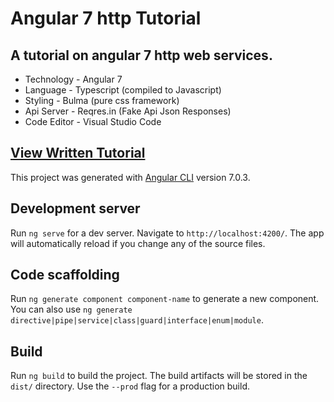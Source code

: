 # Angular 7 http Tutorial

## A tutorial on angular 7 http web services.

- Technology 	- Angular 7
- Language	- Typescript (compiled to Javascript)
- Styling		- Bulma (pure css framework)
- Api Server	- Reqres.in (Fake Api Json Responses)
- Code Editor	- Visual Studio Code

## [View Written Tutorial](https://monsterbrain.github.io/angularhttptutorial/tutorial/)

This project was generated with [Angular CLI](https://github.com/angular/angular-cli) version 7.0.3.

## Development server

Run `ng serve` for a dev server. Navigate to `http://localhost:4200/`. The app will automatically reload if you change any of the source files.

## Code scaffolding

Run `ng generate component component-name` to generate a new component. You can also use `ng generate directive|pipe|service|class|guard|interface|enum|module`.

## Build

Run `ng build` to build the project. The build artifacts will be stored in the `dist/` directory. Use the `--prod` flag for a production build.
